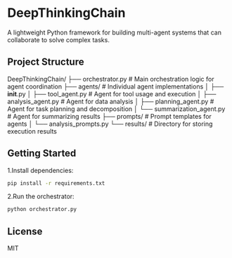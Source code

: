 # DeepThinkingChain

A lightweight Python framework for building multi-agent systems that can collaborate to solve complex tasks.

## Project Structure

DeepThinkingChain/
├── orchestrator.py       # Main orchestration logic for agent coordination
├── agents/               # Individual agent implementations
│   ├── __init__.py
│   ├── tool_agent.py     # Agent for tool usage and execution
│   ├── analysis_agent.py # Agent for data analysis
│   ├── planning_agent.py # Agent for task planning and decomposition
│   └── summarization_agent.py # Agent for summarizing results
├── prompts/              # Prompt templates for agents
│   └── analysis_prompts.py
└── results/              # Directory for storing execution results

## Getting Started

1.Install dependencies:

```bash
pip install -r requirements.txt
```

2.Run the orchestrator:

```bash
python orchestrator.py
```

## License

MIT
